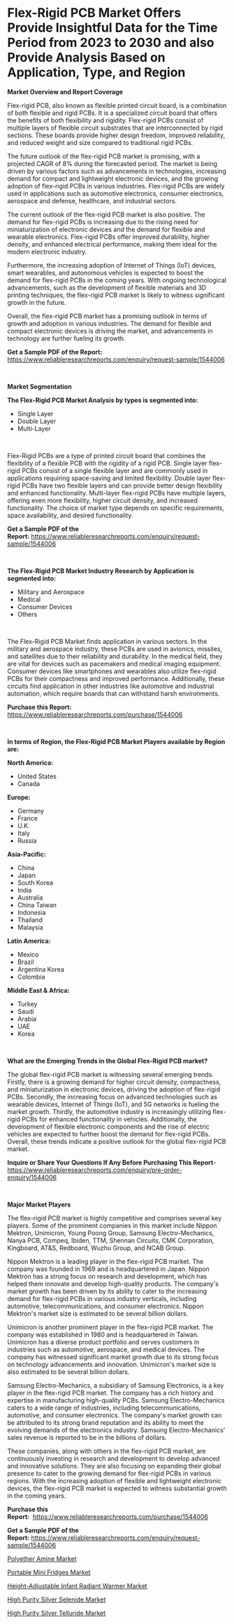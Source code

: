 <p><h1>Flex-Rigid PCB Market Offers Provide Insightful Data for the Time Period from 2023 to 2030 and also Provide Analysis Based on Application, Type, and Region</h1></p><p><strong>Market Overview and Report Coverage</strong></p>
<p><p>Flex-rigid PCB, also known as flexible printed circuit board, is a combination of both flexible and rigid PCBs. It is a specialized circuit board that offers the benefits of both flexibility and rigidity. Flex-rigid PCBs consist of multiple layers of flexible circuit substrates that are interconnected by rigid sections. These boards provide higher design freedom, improved reliability, and reduced weight and size compared to traditional rigid PCBs.</p><p>The future outlook of the flex-rigid PCB market is promising, with a projected CAGR of 8% during the forecasted period. The market is being driven by various factors such as advancements in technologies, increasing demand for compact and lightweight electronic devices, and the growing adoption of flex-rigid PCBs in various industries. Flex-rigid PCBs are widely used in applications such as automotive electronics, consumer electronics, aerospace and defense, healthcare, and industrial sectors.</p><p>The current outlook of the flex-rigid PCB market is also positive. The demand for flex-rigid PCBs is increasing due to the rising need for miniaturization of electronic devices and the demand for flexible and wearable electronics. Flex-rigid PCBs offer improved durability, higher density, and enhanced electrical performance, making them ideal for the modern electronic industry.</p><p>Furthermore, the increasing adoption of Internet of Things (IoT) devices, smart wearables, and autonomous vehicles is expected to boost the demand for flex-rigid PCBs in the coming years. With ongoing technological advancements, such as the development of flexible materials and 3D printing techniques, the flex-rigid PCB market is likely to witness significant growth in the future.</p><p>Overall, the flex-rigid PCB market has a promising outlook in terms of growth and adoption in various industries. The demand for flexible and compact electronic devices is driving the market, and advancements in technology are further fueling its growth.</p></p>
<p><strong>Get a Sample PDF of the Report:</strong> <a href="https://www.reliableresearchreports.com/enquiry/request-sample/1544006">https://www.reliableresearchreports.com/enquiry/request-sample/1544006</a></p>
<p>&nbsp;</p>
<p><strong>Market Segmentation</strong></p>
<p><strong>The Flex-Rigid PCB Market Analysis by types is segmented into:</strong></p>
<p><ul><li>Single Layer</li><li>Double Layer</li><li>Multi-Layer</li></ul></p>
<p>&nbsp;</p>
<p><p>Flex-Rigid PCBs are a type of printed circuit board that combines the flexibility of a flexible PCB with the rigidity of a rigid PCB. Single layer flex-rigid PCBs consist of a single flexible layer and are commonly used in applications requiring space-saving and limited flexibility. Double layer flex-rigid PCBs have two flexible layers and can provide better design flexibility and enhanced functionality. Multi-layer flex-rigid PCBs have multiple layers, offering even more flexibility, higher circuit density, and increased functionality. The choice of market type depends on specific requirements, space availability, and desired functionality.</p></p>
<p><strong>Get a Sample PDF of the Report:</strong>&nbsp;<a href="https://www.reliableresearchreports.com/enquiry/request-sample/1544006">https://www.reliableresearchreports.com/enquiry/request-sample/1544006</a></p>
<p>&nbsp;</p>
<p><strong>The Flex-Rigid PCB Market Industry Research by Application is segmented into:</strong></p>
<p><ul><li>Military and Aerospace</li><li>Medical</li><li>Consumer Devices</li><li>Others</li></ul></p>
<p>&nbsp;</p>
<p><p>The Flex-Rigid PCB Market finds application in various sectors. In the military and aerospace industry, these PCBs are used in avionics, missiles, and satellites due to their reliability and durability. In the medical field, they are vital for devices such as pacemakers and medical imaging equipment. Consumer devices like smartphones and wearables also utilize flex-rigid PCBs for their compactness and improved performance. Additionally, these circuits find application in other industries like automotive and industrial automation, which require boards that can withstand harsh environments.</p></p>
<p><strong>Purchase this Report:</strong>&nbsp; <a href="https://www.reliableresearchreports.com/purchase/1544006">https://www.reliableresearchreports.com/purchase/1544006</a></p>
<p>&nbsp;</p>
<p><strong>In terms of Region, the Flex-Rigid PCB Market Players available by Region are:</strong></p>
<p>
    <p> <strong> North America: </strong>
        <ul>
            <li>United States</li>
            <li>Canada</li>
        </ul>
        </p> 
    <p> <strong> Europe: </strong>
        <ul>
            <li>Germany</li>
            <li>France</li>
            <li>U.K.</li>
            <li>Italy</li>
            <li>Russia</li>
        </ul>
        </p> 
    <p> <strong> Asia-Pacific: </strong>
        <ul>
            <li>China</li>
            <li>Japan</li>
            <li>South Korea</li>
            <li>India</li>
            <li>Australia</li>
            <li>China Taiwan</li>
            <li>Indonesia</li>
            <li>Thailand</li>
            <li>Malaysia</li>
        </ul>
        </p> 
    <p> <strong> Latin America: </strong>
        <ul>
            <li>Mexico</li>
            <li>Brazil</li>
            <li>Argentina Korea</li>
            <li>Colombia</li>
        </ul>
        </p> 
    <p> <strong> Middle East & Africa: </strong>
        <ul>
            <li>Turkey</li>
            <li>Saudi</li>
            <li>Arabia</li>
            <li>UAE</li>
            <li>Korea</li>
        </ul>
    </p>
    </p>
<p>&nbsp;</p>
<p><strong>What are the Emerging Trends in the Global Flex-Rigid PCB market?</strong></p>
<p><p>The global flex-rigid PCB market is witnessing several emerging trends. Firstly, there is a growing demand for higher circuit density, compactness, and miniaturization in electronic devices, driving the adoption of flex-rigid PCBs. Secondly, the increasing focus on advanced technologies such as wearable devices, Internet of Things (IoT), and 5G networks is fueling the market growth. Thirdly, the automotive industry is increasingly utilizing flex-rigid PCBs for enhanced functionality in vehicles. Additionally, the development of flexible electronic components and the rise of electric vehicles are expected to further boost the demand for flex-rigid PCBs. Overall, these trends indicate a positive outlook for the global flex-rigid PCB market.</p></p>
<p><strong>Inquire or Share Your Questions If Any Before Purchasing This Report</strong>- <a href="https://www.reliableresearchreports.com/enquiry/pre-order-enquiry/1544006">https://www.reliableresearchreports.com/enquiry/pre-order-enquiry/1544006</a></p>
<p>&nbsp;</p>
<p><strong>Major Market Players</strong></p>
<p><p>The flex-rigid PCB market is highly competitive and comprises several key players. Some of the prominent companies in this market include Nippon Mektron, Unimicron, Young Poong Group, Samsung Electro-Mechanics, Nanya PCB, Compeq, Ibiden, TTM, Shennan Circuits, CMK Corporation, Kingboard, AT&S, Redboard, Wuzhu Group, and NCAB Group.</p><p>Nippon Mektron is a leading player in the flex-rigid PCB market. The company was founded in 1969 and is headquartered in Japan. Nippon Mektron has a strong focus on research and development, which has helped them innovate and develop high-quality products. The company's market growth has been driven by its ability to cater to the increasing demand for flex-rigid PCBs in various industry verticals, including automotive, telecommunications, and consumer electronics. Nippon Mektron's market size is estimated to be several billion dollars.</p><p>Unimicron is another prominent player in the flex-rigid PCB market. The company was established in 1980 and is headquartered in Taiwan. Unimicron has a diverse product portfolio and serves customers in industries such as automotive, aerospace, and medical devices. The company has witnessed significant market growth due to its strong focus on technology advancements and innovation. Unimicron's market size is also estimated to be several billion dollars.</p><p>Samsung Electro-Mechanics, a subsidiary of Samsung Electronics, is a key player in the flex-rigid PCB market. The company has a rich history and expertise in manufacturing high-quality PCBs. Samsung Electro-Mechanics caters to a wide range of industries, including telecommunications, automotive, and consumer electronics. The company's market growth can be attributed to its strong brand reputation and its ability to meet the evolving demands of the electronics industry. Samsung Electro-Mechanics' sales revenue is reported to be in the billions of dollars.</p><p>These companies, along with others in the flex-rigid PCB market, are continuously investing in research and development to develop advanced and innovative solutions. They are also focusing on expanding their global presence to cater to the growing demand for flex-rigid PCBs in various regions. With the increasing adoption of flexible and lightweight electronic devices, the flex-rigid PCB market is expected to witness substantial growth in the coming years.</p></p>
<p><strong>Purchase this Report:</strong>&nbsp;&nbsp;<a href="https://www.reliableresearchreports.com/purchase/1544006">https://www.reliableresearchreports.com/purchase/1544006</a></p>
<p></p>
<p><strong>Get a Sample PDF of the Report:</strong>&nbsp;<a href="https://www.reliableresearchreports.com/enquiry/request-sample/1544006">https://www.reliableresearchreports.com/enquiry/request-sample/1544006</a></p>
<p><p><a href="https://medium.com/@tanaysamar7412/polyether-amine-market-size-growth-forecast-2023-2030-4c6cb803c597">Polyether Amine Market</a></p><p><a href="https://medium.com/@nicosmitham/portable-mini-fridges-market-size-growth-forecast-2023-2030-b4c30659b520">Portable Mini Fridges Market</a></p><p><a href="https://www.linkedin.com/pulse/height-adjustable-infant-radiant-warmer/">Height-Adjustable Infant Radiant Warmer Market</a></p><p><a href="https://www.linkedin.com/pulse/high-purity-silver-selenide-market-challenges-opportunities-growth/">High Purity Silver Selenide Market</a></p><p><a href="https://www.linkedin.com/pulse/high-purity-silver-telluride-market-share-amp-new-trends/">High Purity Silver Telluride Market</a></p></p>